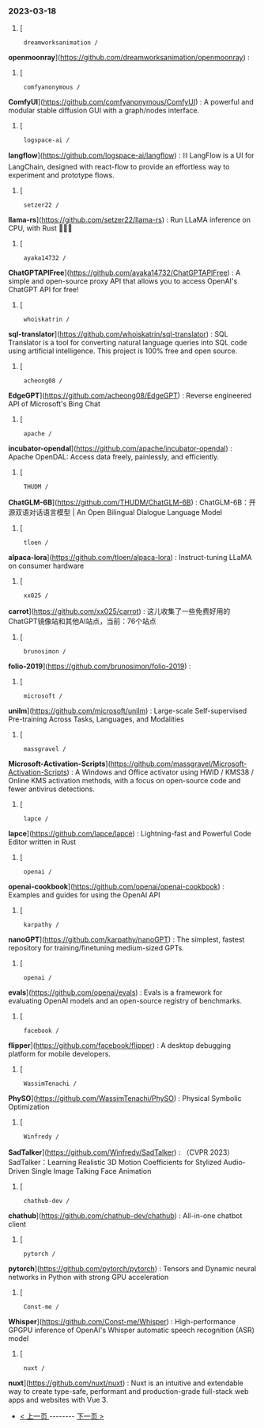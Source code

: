 ### 2023-03-18 
1. [
    

        dreamworksanimation /
**openmoonray**](https://github.com/dreamworksanimation/openmoonray) : 
1. [
    

        comfyanonymous /
**ComfyUI**](https://github.com/comfyanonymous/ComfyUI) : A powerful and modular stable diffusion GUI with a graph/nodes interface.
1. [
    

        logspace-ai /
**langflow**](https://github.com/logspace-ai/langflow) : ⛓️ LangFlow is a UI for LangChain, designed with react-flow to provide an effortless way to experiment and prototype flows.
1. [
    

        setzer22 /
**llama-rs**](https://github.com/setzer22/llama-rs) : Run LLaMA inference on CPU, with Rust 🦀🚀🦙
1. [
    

        ayaka14732 /
**ChatGPTAPIFree**](https://github.com/ayaka14732/ChatGPTAPIFree) : A simple and open-source proxy API that allows you to access OpenAI's ChatGPT API for free!
1. [
    

        whoiskatrin /
**sql-translator**](https://github.com/whoiskatrin/sql-translator) : SQL Translator is a tool for converting natural language queries into SQL code using artificial intelligence. This project is 100% free and open source.
1. [
    

        acheong08 /
**EdgeGPT**](https://github.com/acheong08/EdgeGPT) : Reverse engineered API of Microsoft's Bing Chat
1. [
    

        apache /
**incubator-opendal**](https://github.com/apache/incubator-opendal) : Apache OpenDAL: Access data freely, painlessly, and efficiently.
1. [
    

        THUDM /
**ChatGLM-6B**](https://github.com/THUDM/ChatGLM-6B) : ChatGLM-6B：开源双语对话语言模型 | An Open Bilingual Dialogue Language Model
1. [
    

        tloen /
**alpaca-lora**](https://github.com/tloen/alpaca-lora) : Instruct-tuning LLaMA on consumer hardware
1. [
    

        xx025 /
**carrot**](https://github.com/xx025/carrot) : 这儿收集了一些免费好用的ChatGPT镜像站和其他AI站点，当前：76个站点
1. [
    

        brunosimon /
**folio-2019**](https://github.com/brunosimon/folio-2019) : 
1. [
    

        microsoft /
**unilm**](https://github.com/microsoft/unilm) : Large-scale Self-supervised Pre-training Across Tasks, Languages, and Modalities
1. [
    

        massgravel /
**Microsoft-Activation-Scripts**](https://github.com/massgravel/Microsoft-Activation-Scripts) : A Windows and Office activator using HWID / KMS38 / Online KMS activation methods, with a focus on open-source code and fewer antivirus detections.
1. [
    

        lapce /
**lapce**](https://github.com/lapce/lapce) : Lightning-fast and Powerful Code Editor written in Rust
1. [
    

        openai /
**openai-cookbook**](https://github.com/openai/openai-cookbook) : Examples and guides for using the OpenAI API
1. [
    

        karpathy /
**nanoGPT**](https://github.com/karpathy/nanoGPT) : The simplest, fastest repository for training/finetuning medium-sized GPTs.
1. [
    

        openai /
**evals**](https://github.com/openai/evals) : Evals is a framework for evaluating OpenAI models and an open-source registry of benchmarks.
1. [
    

        facebook /
**flipper**](https://github.com/facebook/flipper) : A desktop debugging platform for mobile developers.
1. [
    

        WassimTenachi /
**PhySO**](https://github.com/WassimTenachi/PhySO) : Physical Symbolic Optimization
1. [
    

        Winfredy /
**SadTalker**](https://github.com/Winfredy/SadTalker) : （CVPR 2023）SadTalker：Learning Realistic 3D Motion Coefficients for Stylized Audio-Driven Single Image Talking Face Animation
1. [
    

        chathub-dev /
**chathub**](https://github.com/chathub-dev/chathub) : All-in-one chatbot client
1. [
    

        pytorch /
**pytorch**](https://github.com/pytorch/pytorch) : Tensors and Dynamic neural networks in Python with strong GPU acceleration
1. [
    

        Const-me /
**Whisper**](https://github.com/Const-me/Whisper) : High-performance GPGPU inference of OpenAI's Whisper automatic speech recognition (ASR) model
1. [
    

        nuxt /
**nuxt**](https://github.com/nuxt/nuxt) : Nuxt is an intuitive and extendable way to create type-safe, performant and production-grade full-stack web apps and websites with Vue 3. 

- [ < 上一页 ](https://github.com/able8/github-trending-daily-record/blob/master/2023-03-17.md) -------- [ 下一页 > ](https://github.com/able8/github-trending-daily-record/blob/master/2023-03-19.md)